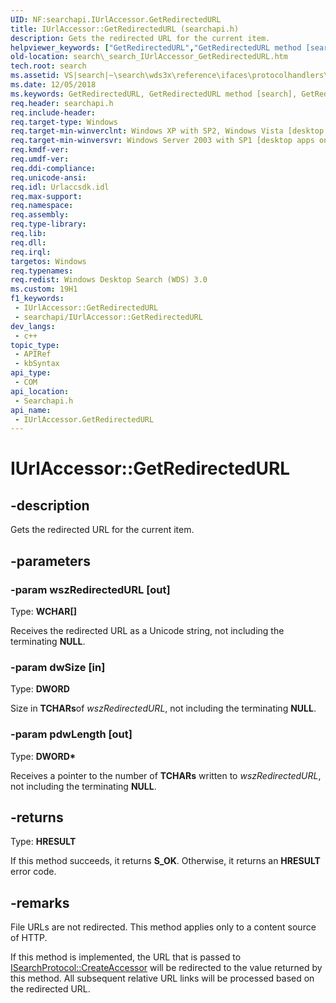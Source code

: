 ```yaml
---
UID: NF:searchapi.IUrlAccessor.GetRedirectedURL
title: IUrlAccessor::GetRedirectedURL (searchapi.h)
description: Gets the redirected URL for the current item.
helpviewer_keywords: ["GetRedirectedURL","GetRedirectedURL method [search]","GetRedirectedURL method [search]","IUrlAccessor interface","IUrlAccessor interface [search]","GetRedirectedURL method","IUrlAccessor.GetRedirectedURL","IUrlAccessor::GetRedirectedURL","_search_IUrlAccessor_GetRedirectedURL","search._search_IUrlAccessor_GetRedirectedURL","searchapi/IUrlAccessor::GetRedirectedURL"]
old-location: search\_search_IUrlAccessor_GetRedirectedURL.htm
tech.root: search
ms.assetid: VS|search|~\search\wds3x\reference\ifaces\protocolhandlers\iurlaccessor\getredirectedurl.htm
ms.date: 12/05/2018
ms.keywords: GetRedirectedURL, GetRedirectedURL method [search], GetRedirectedURL method [search],IUrlAccessor interface, IUrlAccessor interface [search],GetRedirectedURL method, IUrlAccessor.GetRedirectedURL, IUrlAccessor::GetRedirectedURL, _search_IUrlAccessor_GetRedirectedURL, search._search_IUrlAccessor_GetRedirectedURL, searchapi/IUrlAccessor::GetRedirectedURL
req.header: searchapi.h
req.include-header: 
req.target-type: Windows
req.target-min-winverclnt: Windows XP with SP2, Windows Vista [desktop apps only]
req.target-min-winversvr: Windows Server 2003 with SP1 [desktop apps only]
req.kmdf-ver: 
req.umdf-ver: 
req.ddi-compliance: 
req.unicode-ansi: 
req.idl: Urlaccsdk.idl
req.max-support: 
req.namespace: 
req.assembly: 
req.type-library: 
req.lib: 
req.dll: 
req.irql: 
targetos: Windows
req.typenames: 
req.redist: Windows Desktop Search (WDS) 3.0
ms.custom: 19H1
f1_keywords:
 - IUrlAccessor::GetRedirectedURL
 - searchapi/IUrlAccessor::GetRedirectedURL
dev_langs:
 - c++
topic_type:
 - APIRef
 - kbSyntax
api_type:
 - COM
api_location:
 - Searchapi.h
api_name:
 - IUrlAccessor.GetRedirectedURL
---
```


# IUrlAccessor::GetRedirectedURL


## -description

Gets the redirected URL for the current item.

## -parameters

### -param wszRedirectedURL [out]

Type: <b>WCHAR[]</b>

Receives the redirected URL as a Unicode string, not including the terminating <b>NULL</b>.

### -param dwSize [in]

Type: <b>DWORD</b>

Size in <b>TCHAR</b><b>s</b>of <i>wszRedirectedURL</i>, not including the terminating <b>NULL</b>.

### -param pdwLength [out]

Type: <b>DWORD*</b>

Receives a pointer to the number of
                <b>TCHAR</b><b>s</b> 
                written to <i>wszRedirectedURL</i>,
                not including the terminating <b>NULL</b>.

## -returns

Type: <b>HRESULT</b>

If this method succeeds, it returns <b xmlns:loc="http://microsoft.com/wdcml/l10n">S_OK</b>. Otherwise, it returns an <b xmlns:loc="http://microsoft.com/wdcml/l10n">HRESULT</b> error code.

## -remarks

File URLs are not redirected. This method applies only to a content source of HTTP.
            

If this method is implemented, the URL that is passed to <a href="https://docs.microsoft.com/windows/desktop/api/searchapi/nf-searchapi-isearchprotocol-createaccessor">ISearchProtocol::CreateAccessor</a> will be redirected to the value returned by this method. All subsequent relative URL links will be processed based on the redirected URL.

